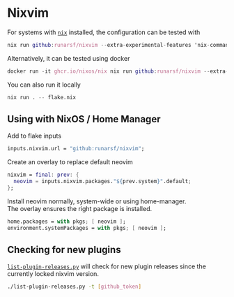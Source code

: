 # Nixvim

For systems with [`nix`](https://nixos.org/download) installed, the configuration can be tested with
```nix
nix run github:runarsf/nixvim --extra-experimental-features 'nix-command flakes' -- flake.nix
```

Alternatively, it can be tested using docker
```nix
docker run -it ghcr.io/nixos/nix nix run github:runarsf/nixvim --extra-experimental-features 'nix-command flakes' -- flake.nix
```

You can also run it locally
```nix
nix run . -- flake.nix
```


## Using with NixOS / Home Manager

Add to flake inputs
```nix
inputs.nixvim.url = "github:runarsf/nixvim";
```

Create an overlay to replace default neovim
```nix
nixvim = final: prev: {
  neovim = inputs.nixvim.packages."${prev.system}".default;
};
```

Install neovim normally, system-wide or using home-manager.\
The overlay ensures the right package is installed.
```nix
home.packages = with pkgs; [ neovim ];
environment.systemPackages = with pkgs; [ neovim ];
```


## Checking for new plugins

[`list-plugin-releases.py`](./list-plugin-releases.py) will check for new plugin releases since the currently locked nixvim version.

```bash
./list-plugin-releases.py -t [github_token]
```
